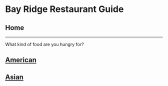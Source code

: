 # Bay Ridge Restaurant Guide
## Home
---
What kind of food are you hungry for?
## [American](american.md)
## [Asian](asain.md)